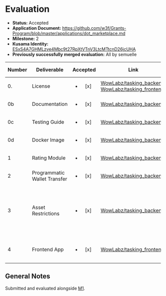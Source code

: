 # Evaluation

- **Status:** Accepted
- **Application Document:** https://github.com/w3f/Grants-Program/blob/master/applications/dot_marketplace.md
- **Milestone:** 2
- **Kusama Identity:** [ESxS4A7GHMLzve4Mbc9t27RpXtVTnV3LtcMTtcnD26jcUHA](https://polkascan.io/pre/kusama/account/ESxS4A7GHMLzve4Mbc9t27RpXtVTnV3LtcMTtcnD26jcUHA)
- **Previously successfully merged evaluation:** All by semuelle

| Number | Deliverable                  |        Accepted        | Link                                                                                                                                                                                                                                                       | Evaluation Notes                                                          |
| ------ | ---------------------------- | :--------------------: | ---------------------------------------------------------------------------------------------------------------------------------------------------------------------------------------------------------------------------------------------------------- | ------------------------------------------------------------------------- |
| 0.     | License                      | <ul><li>[x] </li></ul> | [WowLabz/tasking_backend](https://github.com/WowLabz/tasking_backend/blob/242ac67fe656b145bea4ba6ec3f5e5485cce4a1c/LICENSE), [WowLabz/tasking_frontend](https://github.com/WowLabz/tasking_frontend/blob/f98f866f757ed3b5cd7cdd6b1778212302c4e054/LICENSE) | Apache 2                                                                  |
| 0b     | Documentation                | <ul><li>[x] </li></ul> | [WowLabz/tasking_backend](https://github.com/WowLabz/tasking_backend/tree/c8473964da6ac14bad7a5b3a419c881e9673cfef#readme)                                                                                                                                 | —                                                                         |
| 0c     | Testing Guide                | <ul><li>[x] </li></ul> | [WowLabz/tasking_backend](https://github.com/WowLabz/tasking_backend/blob/c8473964da6ac14bad7a5b3a419c881e9673cfef/TestingGuide.md)                                                                                                                        | —                                                                         |
| 0d     | Docker Image                 | <ul><li>[x] </li></ul> | [WowLabz/tasking_backend](https://github.com/WowLabz/tasking_backend/blob/c8473964da6ac14bad7a5b3a419c881e9673cfef/docker-compose.yml)                                                                                                                     | —                                                                         |
| 1      | Rating Module                | <ul><li>[x] </li></ul> | [WowLabz/tasking_backend](https://github.com/WowLabz/tasking_backend/blob/5739b69a871be98e7cd6d30013770daf2fb114fb/pallets/pallet-tasking/src/lib.rs#L267-L342)                                                                                            | —                                                                         |
| 2      | Programmatic Wallet Transfer | <ul><li>[x] </li></ul> | [WowLabz/tasking_backend](https://github.com/WowLabz/tasking_backend/blob/5739b69a871be98e7cd6d30013770daf2fb114fb/pallets/pallet-tasking/src/lib.rs#L329-L342)                                                                                            | —                                                                         |
| 3      | Asset Restrictions           | <ul><li>[x] </li></ul> | [WowLabz/tasking_backend](https://github.com/WowLabz/tasking_backend/blob/5739b69a871be98e7cd6d30013770daf2fb114fb/pallets/pallet-tasking/src/lib.rs#L331-L332)                                                                                            | Contract declares locking "by time", but locks depend on task status only |
| 4      | Frontend App                 | <ul><li>[x] </li></ul> | [WowLabz/tasking_frontend](https://github.com/WowLabz/tasking_frontend/tree/bb406f65d4f0e7fd18c79934a30a838154bc50e2)                                                                                                                                      | Various issues, as described in PR.                                       |

## General Notes

Submitted and evaluated alongside [M1](https://github.com/w3f/Grant-Milestone-Delivery/blob/8fd08df6e43622a31c4e6041dca9ea7956cc087e/evaluations/dot-marketplace_1_semuelle.md).
